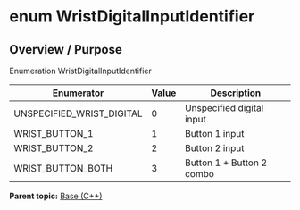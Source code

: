 # enum WristDigitalInputIdentifier

## Overview / Purpose

Enumeration WristDigitalInputIdentifier

|Enumerator|Value|Description|
|----------|-----|-----------|
|UNSPECIFIED\_WRIST\_DIGITAL|0|Unspecified digital input|
|WRIST\_BUTTON\_1|1|Button 1 input|
|WRIST\_BUTTON\_2|2|Button 2 input|
|WRIST\_BUTTON\_BOTH|3|Button 1 + Button 2 combo|

**Parent topic:** [Base \(C++\)](../../summary_pages/Base.md)

